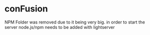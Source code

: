 # conFusion

NPM Folder was removed due to it being very big. in order to start the server node.js/npm needs to be added with lightserver
